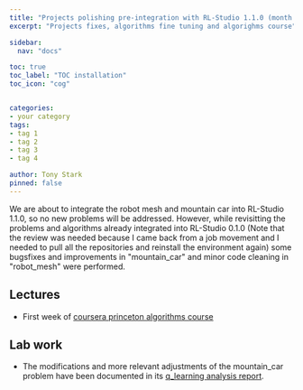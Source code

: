 ```yaml
---
title: "Projects polishing pre-integration with RL-Studio 1.1.0 (month 14)"
excerpt: "Projects fixes, algorithms fine tuning and algorighms course"

sidebar:
  nav: "docs"

toc: true
toc_label: "TOC installation"
toc_icon: "cog"


categories:
- your category
tags:
- tag 1
- tag 2
- tag 3
- tag 4

author: Tony Stark
pinned: false
---
```


We are about to integrate the robot mesh and mountain car into RL-Studio 1.1.0, so no new problems will be addressed.
However, while revisitting the problems and algorithms already integrated into RL-Studio 0.1.0 (Note that the review was needed
because I came back from a job movement and I needed to pull all the repositories and reinstall the environment again) some
bugsfixes and improvements in "mountain_car" and minor code cleaning in "robot_mesh" were performed.


## Lectures

- First week of [coursera princeton algorithms course](https://www.coursera.org/learn/algorithms-part1/)

## Lab work

- The modifications and more relevant adjustments of the mountain_car problem have been documented in its [q_learning analysis report](https://github.com/RoboticsLabURJC/2020-phd-ruben-lucas/tree/master/RL_Unibotics/RL-Studio/mountain_car/results.docx).  
